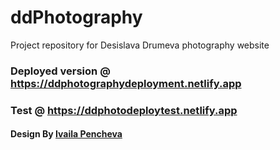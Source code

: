 # ddPhotography
Project repository for Desislava Drumeva photography website

### Deployed version @ https://ddphotographydeployment.netlify.app
### Test @ https://ddphotodeploytest.netlify.app

#### Design By [Ivaila Pencheva](https://www.linkedin.com/in/ivaila-pencheva-b6155b256/)
